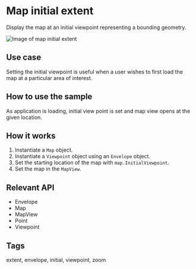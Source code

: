 # Map initial extent

Display the map at an initial viewpoint representing a bounding geometry.

![Image of map initial extent](MapInitialExtent.jpg)

## Use case

Setting the initial viewpoint is useful when a user wishes to first load the map at a particular area of interest.

## How to use the sample

As application is loading, initial view point is set and map view opens at the given location.

## How it works

1. Instantiate a `Map` object.
2. Instantiate a `Viewpoint` object using an `Envelope` object.
3. Set the starting location of the map with `map.InitialViewpoint`.
4. Set the map in the `MapView`.

## Relevant API

* Envelope
* Map
* MapView
* Point
* Viewpoint

## Tags

extent, envelope, initial, viewpoint, zoom